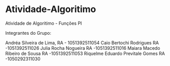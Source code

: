 # Atividade-Algoritimo
Atividade de Algoritimo - Funções PI

Integrantes do Grupo:

Andréa Silveira de Lima, RA - 1051392511054
Caio Bertochi Rodrigues RA -1051392511026
Julia Rocha Nogueira RA -1051392511016
Maiara Macedo Ribeiro de Sousa RA -1051392511053
Riquelme Eduardo Previtale Gomes RA -1050292311030


